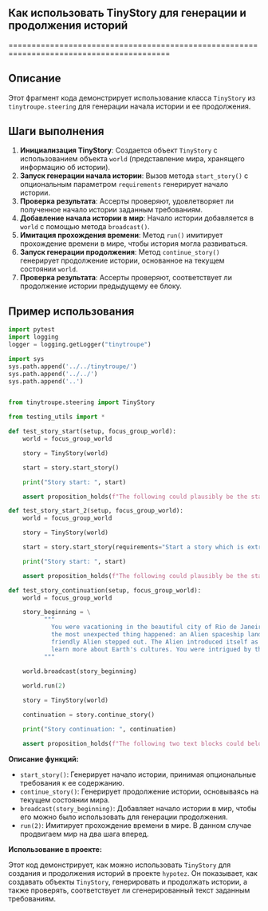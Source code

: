 ## Как использовать TinyStory для генерации и продолжения историй
=========================================================================================

Описание
-------------------------
Этот фрагмент кода демонстрирует использование класса `TinyStory` из `tinytroupe.steering` для генерации начала истории и ее продолжения.

Шаги выполнения
-------------------------
1. **Инициализация TinyStory**: Создается объект `TinyStory` с использованием объекта `world` (представление мира, хранящего информацию об истории).
2. **Запуск генерации начала истории**: Вызов метода `start_story()` с опциональным параметром `requirements` генерирует начало истории.
3. **Проверка результата**:  Ассерты проверяют, удовлетворяет ли полученное начало истории заданным требованиям.
4. **Добавление начала истории в мир**: Начало истории добавляется в `world` с помощью метода `broadcast()`.
5. **Имитация прохождения времени**: Метод `run()` имитирует прохождение времени в мире, чтобы история могла развиваться.
6. **Запуск генерации продолжения**: Метод `continue_story()` генерирует продолжение истории, основанное на текущем состоянии `world`.
7. **Проверка результата**:  Ассерты проверяют,  соответствует ли продолжение истории предыдущему ее блоку.

Пример использования
-------------------------

```python
import pytest
import logging
logger = logging.getLogger("tinytroupe")

import sys
sys.path.append('../../tinytroupe/')
sys.path.append('../../')
sys.path.append('..')


from tinytroupe.steering import TinyStory

from testing_utils import *

def test_story_start(setup, focus_group_world):
    world = focus_group_world

    story = TinyStory(world)

    start = story.start_story()

    print("Story start: ", start)

    assert proposition_holds(f"The following could plausibly be the start of a story involving people named either Lisa, Marcos or Oscar: \'{start}\'"), f"Proposition is false according to the LLM."

def test_story_start_2(setup, focus_group_world):
    world = focus_group_world

    story = TinyStory(world)

    start = story.start_story(requirements="Start a story which is extremely crazy and out of this world.")

    print("Story start: ", start)

    assert proposition_holds(f"The following could plausibly be the start of a very crazy story involving people named either Lisa, Marcos or Oscar: \'{start}\'"), f"Proposition is false according to the LLM."

def test_story_continuation(setup, focus_group_world):
    world = focus_group_world

    story_beginning = \
          """
            You were vacationing in the beautiful city of Rio de Janeiro, Brazil. You were walking down the beach when
            the most unexpected thing happened: an Alien spaceship landed right in front of you. The door opened and a
            friendly Alien stepped out. The Alien introduced itself as Zog, and explained that it was on a mission to
            learn more about Earth's cultures. You were intrigued by this encounter and decided to help Zog in its mission.
          """

    world.broadcast(story_beginning)
    
    world.run(2)

    story = TinyStory(world)

    continuation = story.continue_story()

    print("Story continuation: ", continuation)

    assert proposition_holds(f"The following two text blocks could belong to the same story: \n BLOCK 1: \'{story_beginning}\' and \n BLOCK 2: \'{continuation}\'"), f"Proposition is false according to the LLM."
```

**Описание функций:**

- `start_story()`: Генерирует начало истории, принимая опциональные требования к ее содержанию.
- `continue_story()`: Генерирует продолжение истории, основываясь на текущем состоянии мира.
- `broadcast(story_beginning)`: Добавляет начало истории в мир, чтобы его можно было использовать для генерации продолжения.
- `run(2)`: Имитирует прохождение времени в мире. В данном случае продвигаем мир на два шага вперед.

**Использование в проекте:**

Этот код демонстрирует, как можно использовать `TinyStory` для создания и продолжения историй в проекте `hypotez`. Он показывает, как создавать объекты `TinyStory`, генерировать  и продолжать истории, а также проверять, соответствует ли сгенерированный текст заданным требованиям.